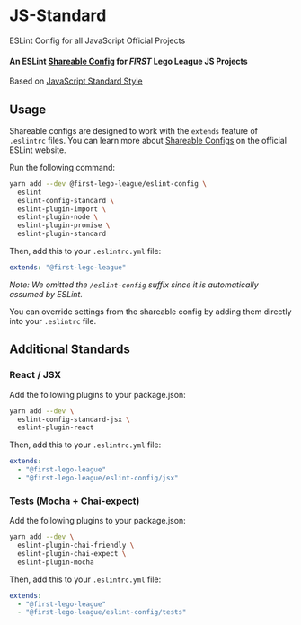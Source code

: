 # JS-Standard
ESLint Config for all JavaScript Official Projects

#### An ESLint [Shareable Config](http://eslint.org/docs/developer-guide/shareable-configs) for _FIRST_ Lego League JS Projects

Based on [JavaScript Standard Style](http://standardjs.com)

## Usage

Shareable configs are designed to work with the `extends` feature of `.eslintrc` files.
You can learn more about
[Shareable Configs](http://eslint.org/docs/developer-guide/shareable-configs) on the
official ESLint website.

Run the following command:

```bash
yarn add --dev @first-lego-league/eslint-config \
  eslint
  eslint-config-standard \
  eslint-plugin-import \
  eslint-plugin-node \
  eslint-plugin-promise \
  eslint-plugin-standard
```

Then, add this to your `.eslintrc.yml` file:

```yml
extends: "@first-lego-league"
```

*Note: We omitted the `/eslint-config` suffix since it is automatically assumed by ESLint.*

You can override settings from the shareable config by adding them directly into your
`.eslintrc` file.

## Additional Standards

### React / JSX

Add the following plugins to your package.json:
```bash
yarn add --dev \
  eslint-config-standard-jsx \
  eslint-plugin-react
```

Then, add this to your `.eslintrc.yml` file:

```yml
extends:
  - "@first-lego-league"
  - "@first-lego-league/eslint-config/jsx"
```


### Tests (Mocha + Chai-expect)

Add the following plugins to your package.json:
```bash
yarn add --dev \
  eslint-plugin-chai-friendly \
  eslint-plugin-chai-expect \
  eslint-plugin-mocha
```

Then, add this to your `.eslintrc.yml` file:

```yml
extends:
  - "@first-lego-league"
  - "@first-lego-league/eslint-config/tests"
```

